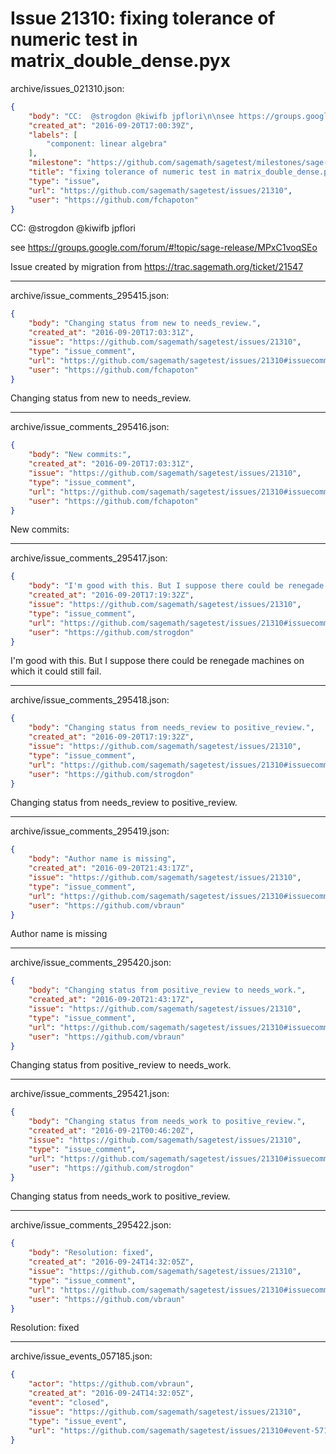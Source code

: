 # Issue 21310: fixing tolerance of numeric test in matrix_double_dense.pyx

archive/issues_021310.json:
```json
{
    "body": "CC:  @strogdon @kiwifb jpflori\n\nsee https://groups.google.com/forum/#!topic/sage-release/MPxC1voqSEo\n\n\n\nIssue created by migration from https://trac.sagemath.org/ticket/21547\n\n",
    "created_at": "2016-09-20T17:00:39Z",
    "labels": [
        "component: linear algebra"
    ],
    "milestone": "https://github.com/sagemath/sagetest/milestones/sage-7.4",
    "title": "fixing tolerance of numeric test in matrix_double_dense.pyx",
    "type": "issue",
    "url": "https://github.com/sagemath/sagetest/issues/21310",
    "user": "https://github.com/fchapoton"
}
```
CC:  @strogdon @kiwifb jpflori

see https://groups.google.com/forum/#!topic/sage-release/MPxC1voqSEo



Issue created by migration from https://trac.sagemath.org/ticket/21547





---

archive/issue_comments_295415.json:
```json
{
    "body": "Changing status from new to needs_review.",
    "created_at": "2016-09-20T17:03:31Z",
    "issue": "https://github.com/sagemath/sagetest/issues/21310",
    "type": "issue_comment",
    "url": "https://github.com/sagemath/sagetest/issues/21310#issuecomment-295415",
    "user": "https://github.com/fchapoton"
}
```

Changing status from new to needs_review.



---

archive/issue_comments_295416.json:
```json
{
    "body": "New commits:",
    "created_at": "2016-09-20T17:03:31Z",
    "issue": "https://github.com/sagemath/sagetest/issues/21310",
    "type": "issue_comment",
    "url": "https://github.com/sagemath/sagetest/issues/21310#issuecomment-295416",
    "user": "https://github.com/fchapoton"
}
```

New commits:



---

archive/issue_comments_295417.json:
```json
{
    "body": "I'm good with this. But I suppose there could be renegade machines on which it could still fail.",
    "created_at": "2016-09-20T17:19:32Z",
    "issue": "https://github.com/sagemath/sagetest/issues/21310",
    "type": "issue_comment",
    "url": "https://github.com/sagemath/sagetest/issues/21310#issuecomment-295417",
    "user": "https://github.com/strogdon"
}
```

I'm good with this. But I suppose there could be renegade machines on which it could still fail.



---

archive/issue_comments_295418.json:
```json
{
    "body": "Changing status from needs_review to positive_review.",
    "created_at": "2016-09-20T17:19:32Z",
    "issue": "https://github.com/sagemath/sagetest/issues/21310",
    "type": "issue_comment",
    "url": "https://github.com/sagemath/sagetest/issues/21310#issuecomment-295418",
    "user": "https://github.com/strogdon"
}
```

Changing status from needs_review to positive_review.



---

archive/issue_comments_295419.json:
```json
{
    "body": "Author name is missing",
    "created_at": "2016-09-20T21:43:17Z",
    "issue": "https://github.com/sagemath/sagetest/issues/21310",
    "type": "issue_comment",
    "url": "https://github.com/sagemath/sagetest/issues/21310#issuecomment-295419",
    "user": "https://github.com/vbraun"
}
```

Author name is missing



---

archive/issue_comments_295420.json:
```json
{
    "body": "Changing status from positive_review to needs_work.",
    "created_at": "2016-09-20T21:43:17Z",
    "issue": "https://github.com/sagemath/sagetest/issues/21310",
    "type": "issue_comment",
    "url": "https://github.com/sagemath/sagetest/issues/21310#issuecomment-295420",
    "user": "https://github.com/vbraun"
}
```

Changing status from positive_review to needs_work.



---

archive/issue_comments_295421.json:
```json
{
    "body": "Changing status from needs_work to positive_review.",
    "created_at": "2016-09-21T00:46:20Z",
    "issue": "https://github.com/sagemath/sagetest/issues/21310",
    "type": "issue_comment",
    "url": "https://github.com/sagemath/sagetest/issues/21310#issuecomment-295421",
    "user": "https://github.com/strogdon"
}
```

Changing status from needs_work to positive_review.



---

archive/issue_comments_295422.json:
```json
{
    "body": "Resolution: fixed",
    "created_at": "2016-09-24T14:32:05Z",
    "issue": "https://github.com/sagemath/sagetest/issues/21310",
    "type": "issue_comment",
    "url": "https://github.com/sagemath/sagetest/issues/21310#issuecomment-295422",
    "user": "https://github.com/vbraun"
}
```

Resolution: fixed



---

archive/issue_events_057185.json:
```json
{
    "actor": "https://github.com/vbraun",
    "created_at": "2016-09-24T14:32:05Z",
    "event": "closed",
    "issue": "https://github.com/sagemath/sagetest/issues/21310",
    "type": "issue_event",
    "url": "https://github.com/sagemath/sagetest/issues/21310#event-57185"
}
```
